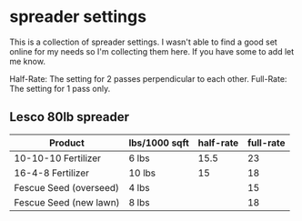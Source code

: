 # spreader settings

This is a collection of spreader settings. I wasn't able to find a good set online for my needs so I'm collecting them here. If you have some to add let me know.

Half-Rate: The setting for 2 passes perpendicular to each other.
Full-Rate: The setting for 1 pass only.

## Lesco 80lb spreader

| Product                | lbs/1000 sqft | half-rate | full-rate |
| ---------------------- | ------------- | --------- | --------- |
| 10-10-10 Fertilizer    | 6 lbs         | 15.5      | 23        |
| 16-4-8 Fertilizer      | 10 lbs        | 15        | 18        |
| Fescue Seed (overseed) | 4 lbs         |           | 15        |
| Fescue Seed (new lawn) | 8 lbs         |           | 18        |
